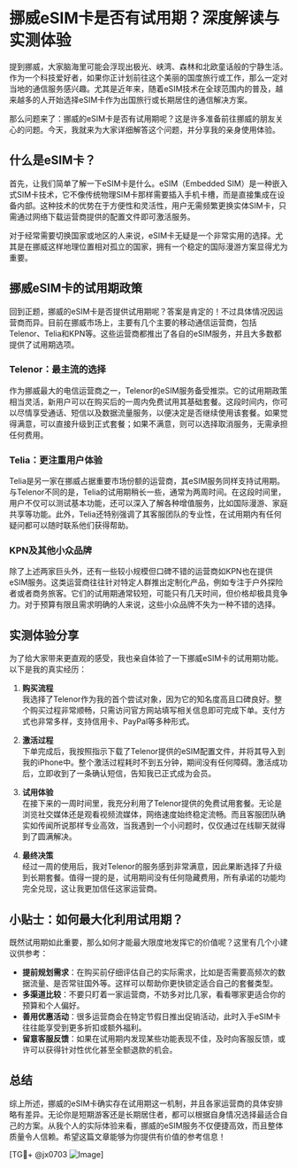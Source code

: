 # 挪威eSIM卡是否有试用期？深度解读与实测体验

提到挪威，大家脑海里可能会浮现出极光、峡湾、森林和北欧童话般的宁静生活。作为一个科技爱好者，如果你正计划前往这个美丽的国度旅行或工作，那么一定对当地的通信服务感兴趣。尤其是近年来，随着eSIM技术在全球范围内的普及，越来越多的人开始选择eSIM卡作为出国旅行或长期居住的通信解决方案。

那么问题来了：挪威的eSIM卡是否有试用期呢？这是许多准备前往挪威的朋友关心的问题。今天，我就来为大家详细解答这个问题，并分享我的亲身使用体验。

## 什么是eSIM卡？

首先，让我们简单了解一下eSIM卡是什么。eSIM（Embedded SIM）是一种嵌入式SIM卡技术，它不像传统物理SIM卡那样需要插入手机卡槽，而是直接集成在设备内部。这种技术的优势在于方便性和灵活性，用户无需频繁更换实体SIM卡，只需通过网络下载运营商提供的配置文件即可激活服务。

对于经常需要切换国家或地区的人来说，eSIM卡无疑是一个非常实用的选择。尤其是在挪威这样地理位置相对孤立的国家，拥有一个稳定的国际漫游方案显得尤为重要。

## 挪威eSIM卡的试用期政策

回到正题，挪威的eSIM卡是否提供试用期呢？答案是肯定的！不过具体情况因运营商而异。目前在挪威市场上，主要有几个主要的移动通信运营商，包括Telenor、Telia和KPN等。这些运营商都推出了各自的eSIM服务，并且大多数都提供了试用期选项。

### Telenor：最主流的选择

作为挪威最大的电信运营商之一，Telenor的eSIM服务备受推崇。它的试用期政策相当灵活，新用户可以在购买后的一周内免费试用其基础套餐。这段时间内，你可以尽情享受通话、短信以及数据流量服务，以便决定是否继续使用该套餐。如果觉得满意，可以直接升级到正式套餐；如果不满意，则可以选择取消服务，无需承担任何费用。

### Telia：更注重用户体验

Telia是另一家在挪威占据重要市场份额的运营商，其eSIM服务同样支持试用期。与Telenor不同的是，Telia的试用期稍长一些，通常为两周时间。在这段时间里，用户不仅可以测试基本功能，还可以深入了解各种增值服务，比如国际漫游、家庭共享等功能。此外，Telia还特别强调了其客服团队的专业性，在试用期内有任何疑问都可以随时联系他们获得帮助。

### KPN及其他小众品牌

除了上述两家巨头外，还有一些较小规模但口碑不错的运营商如KPN也在提供eSIM服务。这类运营商往往针对特定人群推出定制化产品，例如专注于户外探险者或者商务旅客。它们的试用期通常较短，可能只有几天时间，但价格却极具竞争力。对于预算有限且需求明确的人来说，这些小众品牌不失为一种不错的选择。

## 实测体验分享

为了给大家带来更直观的感受，我也亲自体验了一下挪威eSIM卡的试用期功能。以下是我的真实经历：

1. **购买流程**  
   我选择了Telenor作为我的首个尝试对象，因为它的知名度高且口碑良好。整个购买过程非常顺畅，只需访问官方网站填写相关信息即可完成下单。支付方式也非常多样，支持信用卡、PayPal等多种形式。

2. **激活过程**  
   下单完成后，我按照指示下载了Telenor提供的eSIM配置文件，并将其导入到我的iPhone中。整个激活过程耗时不到五分钟，期间没有任何障碍。激活成功后，立即收到了一条确认短信，告知我已正式成为会员。

3. **试用体验**  
   在接下来的一周时间里，我充分利用了Telenor提供的免费试用套餐。无论是浏览社交媒体还是观看视频流媒体，网络速度始终稳定流畅。而且客服团队确实如传闻所说那样专业高效，当我遇到一个小问题时，仅仅通过在线聊天就得到了圆满解决。

4. **最终决策**  
   经过一周的使用后，我对Telenor的服务感到非常满意，因此果断选择了升级到长期套餐。值得一提的是，试用期间没有任何隐藏费用，所有承诺的功能均完全兑现，这让我更加信任这家运营商。

## 小贴士：如何最大化利用试用期？

既然试用期如此重要，那么如何才能最大限度地发挥它的价值呢？这里有几个小建议供参考：

- **提前规划需求**：在购买前仔细评估自己的实际需求，比如是否需要高频次的数据流量、是否常驻国外等。这样可以帮助你更快锁定适合自己的套餐类型。
- **多渠道比较**：不要只盯着一家运营商，不妨多对比几家，看看哪家更适合你的预算和个人偏好。
- **善用优惠活动**：很多运营商会在特定节假日推出促销活动，此时入手eSIM卡往往能享受到更多折扣或额外福利。
- **留意客服反馈**：如果在试用期内发现某些功能表现不佳，及时向客服反馈，或许可以获得针对性优化甚至全额退款的机会。

## 总结

综上所述，挪威的eSIM卡确实存在试用期这一机制，并且各家运营商的具体安排略有差异。无论你是短期游客还是长期居住者，都可以根据自身情况选择最适合自己的方案。从我个人的实际体验来看，挪威的eSIM服务不仅便捷高效，而且整体质量令人信赖。希望这篇文章能够为你提供有价值的参考信息！

[TG💪+ @jx0703 ![Image](https://github.com/user-attachments/assets/dbca1d08-cadb-493c-b0ec-ad6f7a83f270)]